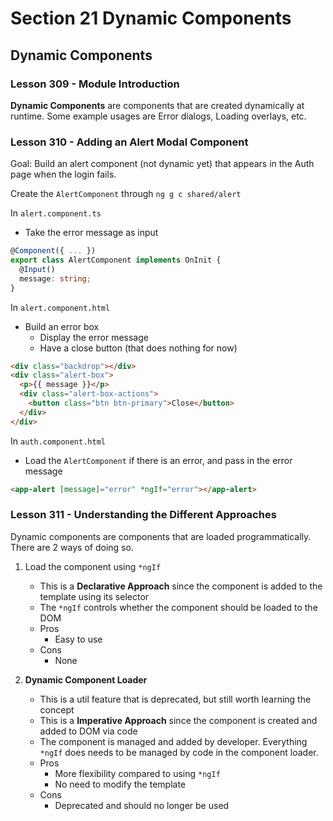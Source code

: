 # Section 21 Dynamic Components

## Dynamic Components

### Lesson 309 - Module Introduction

**Dynamic Components** are components that are created dynamically at runtime. Some example usages are Error dialogs, Loading overlays, etc.

### Lesson 310 - Adding an Alert Modal Component

Goal: Build an alert component (not dynamic yet) that appears in the Auth page when the login fails.

Create the `AlertComponent` through `ng g c shared/alert`

In `alert.component.ts`

- Take the error message as input

```ts
@Component({ ... })
export class AlertComponent implements OnInit {
  @Input()
  message: string;
}
```

In `alert.component.html`

- Build an error box
  - Display the error message
  - Have a close button (that does nothing for now)

```html
<div class="backdrop"></div>
<div class="alert-box">
  <p>{{ message }}</p>
  <div class="alert-box-actions">
    <button class="btn btn-primary">Close</button>
  </div>
</div>
```

In `auth.component.html`

- Load the `AlertComponent` if there is an error, and pass in the error message

```html
<app-alert [message]="error" *ngIf="error"></app-alert>
```

### Lesson 311 - Understanding the Different Approaches

Dynamic components are components that are loaded programmatically. There are 2 ways of doing so.

1. Load the component using `*ngIf`

   - This is a **Declarative Approach** since the component is added to the template using its selector
   - The `*ngIf` controls whether the component should be loaded to the DOM
   - Pros
     - Easy to use
   - Cons
     - None

2. **Dynamic Component Loader**

   - This is a util feature that is deprecated, but still worth learning the concept
   - This is a **Imperative Approach** since the component is created and added to DOM via code
   - The component is managed and added by developer. Everything `*ngIf` does needs to be managed by code in the component loader.
   - Pros
     - More flexibility compared to using `*ngIf`
     - No need to modify the template
   - Cons
     - Deprecated and should no longer be used
